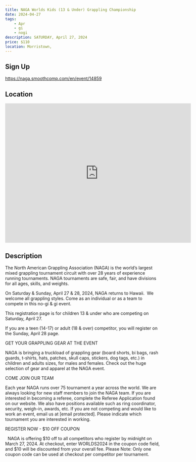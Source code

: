 ```yaml
---
title: NAGA Worlds Kids (13 & Under) Grappling Championship
date: 2024-04-27
tags:
    - Apr
    - gi 
    - nogi 
description: SATURDAY, April 27, 2024
price: $110
location: Morristown,
---
```

## Sign Up
https://naga.smoothcomp.com/en/event/14859

## Location
<iframe src="https://www.google.com/maps/embed?pb=!1m18!1m12!1m3!1d12345.6789!2d-74.4757608!3d40.8153190!2m3!1f0!2f0!3f0!3m2!1i1024!2i768!4f13.1!3m3!1m2!1s0x0%3A0x0!2z40.8153190!5e0!3m2!1sen!2sus!4v1234567890" width="600" height="450" style="border:0;" allowfullscreen="" loading="lazy"></iframe>

## Description
The North American Grappling Association (NAGA) is the world’s largest mixed grappling tournament circuit with over 28 years of experience running tournaments. NAGA tournaments are safe, fair, and have divisions for all ages, skills, and weights.


On Saturday & Sunday, April 27 & 28, 2024, NAGA returns to Hawaii.  We welcome all grappling styles. Come as an individual or as a team to compete in this no-gi & gi event.


This registration page is for children 13 & under who are competing on Saturday, April 27.


If you are a teen (14-17) or adult (18 & over) competitor, you will register on the Sunday, April 28 page.


GET YOUR GRAPPLING GEAR AT THE EVENT


NAGA is bringing a truckload of grappling gear (board shorts, bi bags, rash guards, t-shirts, hats, patches, skull caps, stickers, dog tags, etc.) in children and adults sizes, for males and females. Check out the huge selection of gear and apparel at the NAGA event.  


COME JOIN OUR TEAM


Each year NAGA runs over 75 tournament a year across the world. We are always looking for new staff members to join the NAGA team. If you are interested in becoming a referee, complete the Referee Application found on our website. We also have positions available such as ring coordinator, security, weigh-in, awards, etc. If you are not competing and would like to work an event, email us at [email protected]. Please indicate which tournament you are interested in working.    


REGISTER NOW - $10 OFF COUPON


  NAGA is offering $10 off to all competitors who register by midnight on March 27, 2024. At checkout, enter WORLDS2024 in the coupon code field, and $10 will be discounted from your overall fee. Please Note: Only one coupon code can be used at checkout per competitor per tournament.